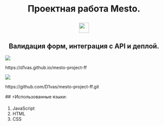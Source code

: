 <h1 align="center">Проектная работа Mesto.</p> 
<img src="https://github.com/blackcater/blackcater/raw/main/images/Hi.gif" height="32"/></h1>
<h2 align="center">Валидация форм, интеграция с API и деплой.</h2>
<p>
    <img src="https://readme-typing-svg.demolab.com/?lines=Ссылка+на+сайт+:&font=Fira%20Code&width=380&height=50&duration=4000&pause=1000"  Typing SVG">
    <p>https://d1vas.github.io/mesto-project-ff</p>
</p>
<p>
    <img src="https://readme-typing-svg.demolab.com/?lines=Ссылка+на+репозиторий+:&font=Fira%20Code&width=380&height=50&duration=4000&pause=1000"  Typing SVG">
    <p>https://github.com/D1vas/mesto-project-ff.git</p>
</p>
<!-- markdownlint-enable MD033 -->
## ⚡Использованные языки:

1. JavaScript
2. HTML
3. CSS


